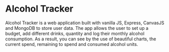 # Alcohol Tracker
Alcohol Tracker is a web application built with vanilla JS, Express, CanvasJS and MongoDB to store user data. The app allows the user to set up a budget, add different drinks, quantity and log their monthly alcohol consumption. As a result, you can see by the use of beautiful charts, the current spend, remaining to spend and consumed alcohol units.
